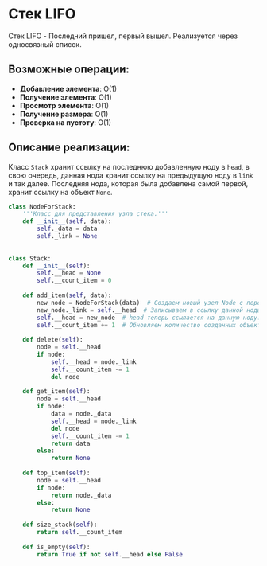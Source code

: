 # Стек LIFO

Стек LIFO - Последний пришел, первый вышел. Реализуется через односвязный список.

## Возможные операции:

- **Добавление элемента**: O(1)
- **Получение элемента**: O(1)
- **Просмотр элемента**: O(1)
- **Получение размера**: O(1)
- **Проверка на пустоту**: O(1)

## Описание реализации:

Класс `Stack` хранит ссылку на последнюю добавленную ноду в `head`, в свою очередь, данная нода хранит ссылку на предыдущую ноду в `link` и так далее. Последняя нода, которая была добавлена самой первой, хранит ссылку на объект `None`.

```python
class NodeForStack:
    '''Класс для представления узла стека.'''
    def __init__(self, data):
        self._data = data
        self._link = None
        
        
class Stack:
    def __init__(self):
        self.__head = None
        self.__count_item = 0
        
    def add_item(self, data):
        new_node = NodeForStack(data)  # Создаем новый узел Node с переданными данными.
        new_node._link = self.__head  # Записываем в ссылку данной ноды, предыдущую ноду из head. Если ее не было, туда запишется объект None.
        self.__head = new_node  # head теперь ссылается на данную ноду.
        self.__count_item += 1  # Обновляем количество созданных объектов Node.
        
    def delete(self):
        node = self.__head
        if node:
            self.__head = node._link
            self.__count_item -= 1
            del node
    
    def get_item(self):
        node = self.__head
        if node:
            data = node._data
            self.__head = node._link
            del node
            self.__count_item -= 1
            return data
        else:
            return None
    
    def top_item(self):
        node = self.__head
        if node:
            return node._data
        else:
            return None
    
    def size_stack(self):
        return self.__count_item
    
    def is_empty(self):
        return True if not self.__head else False
